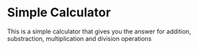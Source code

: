 # Simple Calculator
 This is a simple calculator that gives you the answer for addition, substraction, multiplication and division operations
